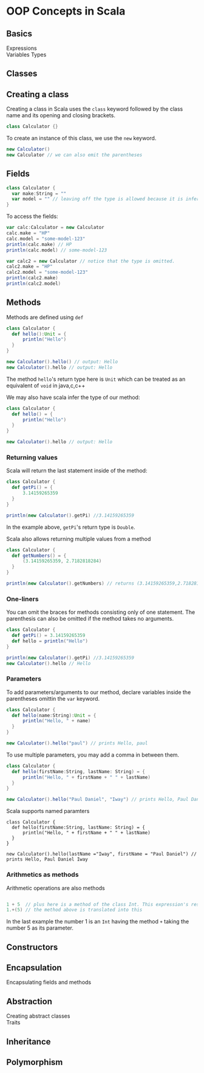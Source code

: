 # OOP Concepts in Scala

## Basics
Expressions  
Variables
Types

## Classes
## Creating a class  
Creating a class in Scala uses the ``class`` keyword followed by the class name and its opening and closing brackets.
```scala 
class Calculator {}
```
To create an instance of this class, we use the ``new`` keyword.
```scala
new Calculator()
new Calculator // we can also emit the parentheses
```
## Fields  
```scala 
class Calculator {
  var make:String = ""
  var model = "" // leaving off the type is allowed because it is inferred by Scala
}
```
To access the fields:
```scala
var calc:Calculator = new Calculator
calc.make = "HP"
calc.model = "some-model-123"
println(calc.make) // HP
println(calc.model) // some-model-123

var calc2 = new Calculator // notice that the type is omitted.
calc2.make = "HP"
calc2.model = "some-model-123"
println(calc2.make)
println(calc2.model)

```


## Methods  
Methods are defined using ``def``
```scala
class Calculator {
  def hello():Unit = {
      println("Hello")
  }
}

new Calculator().hello() // output: Hello
new Calculator().hello // output: Hello
```
The method ``hello``'s return type here is ``Unit`` which can be treated as an equivalent of ``void`` in java,c,c++

We may also have scala infer the type of our method:
```scala
class Calculator {
  def hello() = {
      println("Hello")
  }
}

new Calculator().hello // output: Hello
```
### Returning values
Scala will return the last statement inside of the method:
```scala
class Calculator {
  def getPi() = {
      3.14159265359
  }
}

println(new Calculator().getPi) //3.14159265359
```
In the example above, ``getPi``'s return type is ``Double``.

Scala also allows returning multiple values from a method
```scala
class Calculator {
  def getNumbers() = {
      (3.14159265359, 2.7182818284)
  }
}

println(new Calculator().getNumbers) // returns (3.14159265359,2.7182818284)
```

### One-liners
You can omit the braces for methods consisting only of one statement. The parenthesis can also be omitted if the method takes no arguments.
```scala
class Calculator {
  def getPi() = 3.14159265359
  def hello = println("Hello")
}

println(new Calculator().getPi) //3.14159265359
new Calculator().hello // Hello
```
### Parameters
To add parameters/arguments to our method, declare variables inside the parentheses omittin the ``var`` keyword.
```scala
class Calculator {
  def hello(name:String):Unit = {
      println("Hello, " + name)
  }
}

new Calculator().hello("paul") // prints Hello, paul
```   
To use multiple parameters, you may add a comma in between them.
```scala
class Calculator {
  def hello(firstName:String, lastName: String) = {
      println("Hello, " + firstName + " " + lastName)
  }
}

new Calculator().hello("Paul Daniel", "Iway") // prints Hello, Paul Daniel Iway
```
Scala supports named paramters
```
class Calculator {
  def hello(firstName:String, lastName: String) = {
      println("Hello, " + firstName + " " + lastName)
  }
}

new Calculator().hello(lastName ="Iway", firstName = "Paul Daniel") // prints Hello, Paul Daniel Iway
```
### Arithmetics as methods
Arithmetic operations are also methods
```scala

1 + 5  // plus here is a method of the class Int. This expression's result is 6
1.+(5) // the method above is translated into this

```
In the last example the number 1 is an ``Int`` having the method ``+`` taking the number 5 as its parameter.


## Constructors  

## Encapsulation
Encapsulating fields and methods

## Abstraction
Creating abstract classes  
Traits

## Inheritance

## Polymorphism

